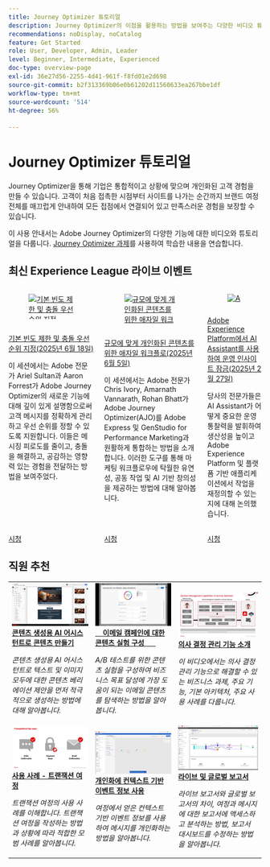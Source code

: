 ```yaml
---
title: Journey Optimizer 튜토리얼
description: Journey Optimizer의 이점을 활용하는 방법을 보여주는 다양한 비디오 튜토리얼이 있습니다.
recommendations: noDisplay, noCatalog
feature: Get Started
role: User, Developer, Admin, Leader
level: Beginner, Intermediate, Experienced
doc-type: overview-page
exl-id: 36e27d56-2255-4d41-961f-f8fd01e2d698
source-git-commit: b2f313369b06e0b61202d11560633ea267bbe1df
workflow-type: tm+mt
source-wordcount: '514'
ht-degree: 56%

---
```



# Journey Optimizer 튜토리얼

Journey Optimizer을 통해 기업은 통합적이고 상황에 맞으며 개인화된 고객 경험을 만들 수 있습니다. 고객이 처음 접촉한 시점부터 사이트를 나가는 순간까지 브랜드 여정 전체를 매끄럽게 안내하여 모든 접점에서 연결되어 있고 만족스러운 경험을 보장할 수 있습니다.

이 사용 안내서는 Adobe Journey Optimizer의 다양한 기능에 대한 비디오와 튜토리얼을 다룹니다. [Journey Optimizer 과제](https://experienceleague.adobe.com/ko/docs/journey-optimizer-learn/challenges/introduction-and-prerequisites)를 사용하여 학습한 내용을 연습합니다.

<div id="recs-overview-body-1"></div>
<div id="recs-overview-body-2"></div>
<div id="recs-overview-body-3"></div>
<div id="recs-overview-body-4"></div>
<div id="recs-overview-body-5"></div>
<div id="recs-overview-body-6"></div>



## 최신 Experience League 라이브 이벤트

<!-- CARDS
* https://experienceleague.adobe.com/en/docs/events/experience-league-live-recordings/episodes/exl-live-episode-06-18-25
  {title = Master Frequency Capping & Conflict Prioritization (June 18, 2025)}
  {description = In this session, Adobe experts Ariel Sultan and Aaron Forrest dove into new features in Adobe Journey Optimizer to help you govern and prioritize customer messages with precision. They showed how to reduce messaging fatigue, resolve conflicts, and deliver impactful experiences that resonate. }
* https://experienceleague.adobe.com/en/docs/events/experience-league-live-recordings/episodes/exl-live-episode-40-2024-10-24
     {title = Agile Workflows for Personalized Content at Scale (June 05, 2025)}
     {description = In this session, Adobe experts Chris Ivory, Amarnath Vannarath, and Rohan Bhatt showcase how Adobe Journey Optimizer (AJO) seamlessly integrates with Adobe Express and GenStudio for Performance Marketing. Learn how these tools bring unparalleled flexibility, collaboration, and AI-powered creativity to your marketing workflows.}
* https://experienceleague.adobe.com/en/docs/events/experience-league-live-recordings/episodes/exl-live-episode-02-27-25
     {title = Unlocking operational insights with AI Assistant in Adobe Experience Platform (February 27, 2025)}
     {description = ur experts discussed how AI Assistant can unlock valuable operational insights, boosting productivity and redefining work in Adobe Experience Platform and its platform-based applications.}

-->
<!-- START CARDS HTML - DO NOT MODIFY BY HAND -->
<div class="columns">
    <div class="column is-half-tablet is-half-desktop is-one-third-widescreen" aria-label="Master Frequency Capping & Conflict Prioritization (June 18, 2025)">
        <div class="card" style="height: 100%; display: flex; flex-direction: column; height: 100%;">
            <div class="card-image">
                <figure class="image x-is-16by9">
                    <a href="https://experienceleague.adobe.com/en/docs/events/experience-league-live-recordings/episodes/exl-live-episode-06-18-25" title="기본 빈도 제한 및 충돌 우선 순위 지정(2025년 6월 18일)" target="_blank" rel="referrer">
                        <img class="is-bordered-r-small" src="https://video.tv.adobe.com/v/3464052/?format=jpeg&nocache=1750288896715" alt="기본 빈도 제한 및 충돌 우선 순위 지정(2025년 6월 18일)"
                             style="width: 100%; aspect-ratio: 16 / 9; object-fit: cover; overflow: hidden; display: block; margin: auto;">
                    </a>
                </figure>
            </div>
            <div class="card-content is-padded-small" style="display: flex; flex-direction: column; flex-grow: 1; justify-content: space-between;">
                <div class="top-card-content">
                    <p class="headline is-size-6 has-text-weight-bold">
                        <a href="https://experienceleague.adobe.com/en/docs/events/experience-league-live-recordings/episodes/exl-live-episode-06-18-25" target="_blank" rel="referrer" title="기본 빈도 제한 및 충돌 우선 순위 지정(2025년 6월 18일)">기본 빈도 제한 및 충돌 우선 순위 지정(2025년 6월 18일)</a>
                    </p>
                    <p class="is-size-6">이 세션에서는 Adobe 전문가 Ariel Sultan과 Aaron Forrest가 Adobe Journey Optimizer의 새로운 기능에 대해 깊이 있게 설명함으로써 고객 메시지를 정확하게 관리하고 우선 순위를 정할 수 있도록 지원합니다. 이들은 메시징 피로도를 줄이고, 충돌을 해결하고, 공감하는 영향력 있는 경험을 전달하는 방법을 보여주었다.</p>
                </div>
                <a href="https://experienceleague.adobe.com/en/docs/events/experience-league-live-recordings/episodes/exl-live-episode-06-18-25" target="_blank" rel="referrer" class="spectrum-Button spectrum-Button--outline spectrum-Button--primary spectrum-Button--sizeM" style="align-self: flex-start; margin-top: 1rem;">
                    <span class="spectrum-Button-label has-no-wrap has-text-weight-bold">시청</span>
                </a>
            </div>
        </div>
    </div>
    <div class="column is-half-tablet is-half-desktop is-one-third-widescreen" aria-label="Agile Workflows for Personalized Content at Scale (June 05, 2025)">
        <div class="card" style="height: 100%; display: flex; flex-direction: column; height: 100%;">
            <div class="card-image">
                <figure class="image x-is-16by9">
                    <a href="https://experienceleague.adobe.com/en/docs/events/experience-league-live-recordings/episodes/exl-live-episode-40-2024-10-24" title="규모에 맞게 개인화된 콘텐츠를 위한 애자일 워크플로 (2025년 6월 5일)" target="_blank" rel="referrer">
                        <img class="is-bordered-r-small" src="https://video.tv.adobe.com/v/3436457?format=jpeg&nocache=1750288896708" alt="규모에 맞게 개인화된 콘텐츠를 위한 애자일 워크플로 (2025년 6월 5일)"
                             style="width: 100%; aspect-ratio: 16 / 9; object-fit: cover; overflow: hidden; display: block; margin: auto;">
                    </a>
                </figure>
            </div>
            <div class="card-content is-padded-small" style="display: flex; flex-direction: column; flex-grow: 1; justify-content: space-between;">
                <div class="top-card-content">
                    <p class="headline is-size-6 has-text-weight-bold">
                        <a href="https://experienceleague.adobe.com/en/docs/events/experience-league-live-recordings/episodes/exl-live-episode-40-2024-10-24" target="_blank" rel="referrer" title="규모에 맞게 개인화된 콘텐츠를 위한 애자일 워크플로 (2025년 6월 5일)">규모에 맞게 개인화된 콘텐츠를 위한 애자일 워크플로(2025년 6월 5일)</a>
                    </p>
                    <p class="is-size-6">이 세션에서는 Adobe 전문가 Chris Ivory, Amarnath Vannarath, Rohan Bhatt가 Adobe Journey Optimizer(AJO)를 Adobe Express 및 GenStudio for Performance Marketing과 원활하게 통합하는 방법을 소개합니다. 이러한 도구를 통해 마케팅 워크플로우에 탁월한 유연성, 공동 작업 및 AI 기반 창의성을 제공하는 방법에 대해 알아봅니다.</p>
                </div>
                <a href="https://experienceleague.adobe.com/en/docs/events/experience-league-live-recordings/episodes/exl-live-episode-40-2024-10-24" target="_blank" rel="referrer" class="spectrum-Button spectrum-Button--outline spectrum-Button--primary spectrum-Button--sizeM" style="align-self: flex-start; margin-top: 1rem;">
                    <span class="spectrum-Button-label has-no-wrap has-text-weight-bold">시청</span>
                </a>
            </div>
        </div>
    </div>
    <div class="column is-half-tablet is-half-desktop is-one-third-widescreen" aria-label="Unlocking operational insights with AI Assistant in Adobe Experience Platform (February 27, 2025)">
        <div class="card" style="height: 100%; display: flex; flex-direction: column; height: 100%;">
            <div class="card-image">
                <figure class="image x-is-16by9">
                    <a href="https://experienceleague.adobe.com/en/docs/events/experience-league-live-recordings/episodes/exl-live-episode-02-27-25" title="Adobe Experience Platform에서 AI Assistant를 사용하여 운영 인사이트 잠금(2025년 2월 27일)" target="_blank" rel="referrer">
                        <img class="is-bordered-r-small" src="https://video.tv.adobe.com/v/3448635/?format=jpeg&nocache=1750288896696" alt="Adobe Experience Platform에서 AI Assistant를 사용하여 운영 인사이트 잠금(2025년 2월 27일)"
                             style="width: 100%; aspect-ratio: 16 / 9; object-fit: cover; overflow: hidden; display: block; margin: auto;">
                    </a>
                </figure>
            </div>
            <div class="card-content is-padded-small" style="display: flex; flex-direction: column; flex-grow: 1; justify-content: space-between;">
                <div class="top-card-content">
                    <p class="headline is-size-6 has-text-weight-bold">
                        <a href="https://experienceleague.adobe.com/en/docs/events/experience-league-live-recordings/episodes/exl-live-episode-02-27-25" target="_blank" rel="referrer" title="Adobe Experience Platform에서 AI Assistant를 사용하여 운영 인사이트 잠금(2025년 2월 27일)">Adobe Experience Platform에서 AI Assistant를 사용하여 운영 인사이트 잠금(2025년 2월 27일)</a>
                    </p>
                    <p class="is-size-6">당사의 전문가들은 AI Assistant가 어떻게 중요한 운영 통찰력을 발휘하여 생산성을 높이고 Adobe Experience Platform 및 플랫폼 기반 애플리케이션에서 작업을 재정의할 수 있는지에 대해 논의했습니다.</p>
                </div>
                <a href="https://experienceleague.adobe.com/en/docs/events/experience-league-live-recordings/episodes/exl-live-episode-02-27-25" target="_blank" rel="referrer" class="spectrum-Button spectrum-Button--outline spectrum-Button--primary spectrum-Button--sizeM" style="align-self: flex-start; margin-top: 1rem;">
                    <span class="spectrum-Button-label has-no-wrap has-text-weight-bold">시청</span>
                </a>
            </div>
        </div>
    </div>
</div>
<!-- END CARDS HTML - DO NOT MODIFY BY HAND -->

<div id="staff-picks-section">

## 직원 추천

<table>
<tr>
    <td>
    <a href="../content-management/create-content-using-ai-assistant-for-content-generation.md">
      <img alt="콘텐츠 생성용 AI 어시스턴트로 콘텐츠 만들기(비디오)" src="../assets/3434635.jpg"/>
    </a>
    <div>
      <a href="../content-management/create-content-using-ai-assistant-for-content-generation.md">
    <strong>콘텐츠 생성용 AI 어시스턴트로 콘텐츠 만들기</strong>
    </a>
    </div>
    <p>
    <em>콘텐츠 생성용 AI 어시스턴트로 텍스트 및 이미지 모두에 대한 콘텐츠 베리에이션 제안을 먼저 적극적으로 생성하는 방법에 대해 알아봅니다.
</em>
    <p>
  </td>
    <td>
    <a href="../experimentation/content-experiments-for-emails.md">
      <img alt="이메일 캠페인에 대한 콘텐츠 실험 구성(비디오)" src="../assets/3419893.jpeg"/>
    </a>
    <div>
      <a href="../experimentation/content-experiments-for-emails.md">
    <strong>이메일 캠페인에 대한 콘텐츠 실험 구성 </strong>
    </a>
    </div>
    <p>
    <em>A/B 테스트를 위한 콘텐츠 실험을 구성하여 비즈니스 목표 달성에 가장 도움이 되는 이메일 콘텐츠를 탐색하는 방법을 알아봅니다.</em>
    <p>
  </td>
  </td>
    <td>
    <a href="../decision-management/create-decisions.md">
      <img alt="의사 결정 관리 기능 소개" src="../assets/326961.jpg"/>
    </a>
    <div>
      <a href="../decision-management/create-decisions.md">
    <strong>의사 결정 관리 기능 소개 </strong>
    </a>
    </div>
    <p>
    <em>이 비디오에서는 의사 결정 관리 기능으로 해결할 수 있는 비즈니스 과제, 주요 기능, 기본 아키텍처, 주요 사용 사례를 다룹니다.

</em>
    <p>
  </td>
</tr>
<tr>
  <td>
    <a href="../create-journeys/use-case-transactional-journey.md">
      <img alt="사용 사례 - 트랜잭션 여정 " src="../assets/334202.jpeg"/>
    </a>
    <div>
      <a href="../create-journeys/use-case-transactional-journey.md">
    <strong>사용 사례 - 트랜잭션 여정 </strong>
    </a>
    </div>
    <p>
    <em>트랜잭션 여정의 사용 사례를 이해합니다. 트랜잭션 여정을 작성하는 방법과 상황에 따라 적합한 모범 사례를 알아봅니다.</em>
    <p>
  </td>
    <td>
    <a href="../personalize-content/use-contextual-event-information-for-personalization.md">
      <img alt="개인화에 컨텍스트 기반 이벤트 정보 사용" src="../assets/334165.jpg"/>
    </a>
    <div>
      <a href="../personalize-content/use-contextual-event-information-for-personalization.md">
    <strong>개인화에 컨텍스트 기반 이벤트 정보 사용 </strong>
    </a>
    </div>
    <p>
    <em>여정에서 얻은 컨텍스트 기반 이벤트 정보를 사용하여 메시지를 개인화하는 방법을 알아봅니다.</em>
    <p>
  </td>
  </td>
    <td>
    <a href="../report-and-monitor/live-and-global-reports.md">
      <img alt="라이브 및 글로벌 보고서" src="../assets/334108.jpg"/>
    </a>
    <div>
      <a href="../report-and-monitor/live-and-global-reports.md">
    <strong>라이브 및 글로벌 보고서 </strong>
    </a>
    </div>
    <p>
    <em>라이브 보고서와 글로벌 보고서의 차이, 여정과 메시지에 대한 보고서에 액세스하고 분석하는 방법, 보고서 대시보드를 수정하는 방법을 알아봅니다.

</em>
    <p>
  </td>
</tr>
</table>
</div>
